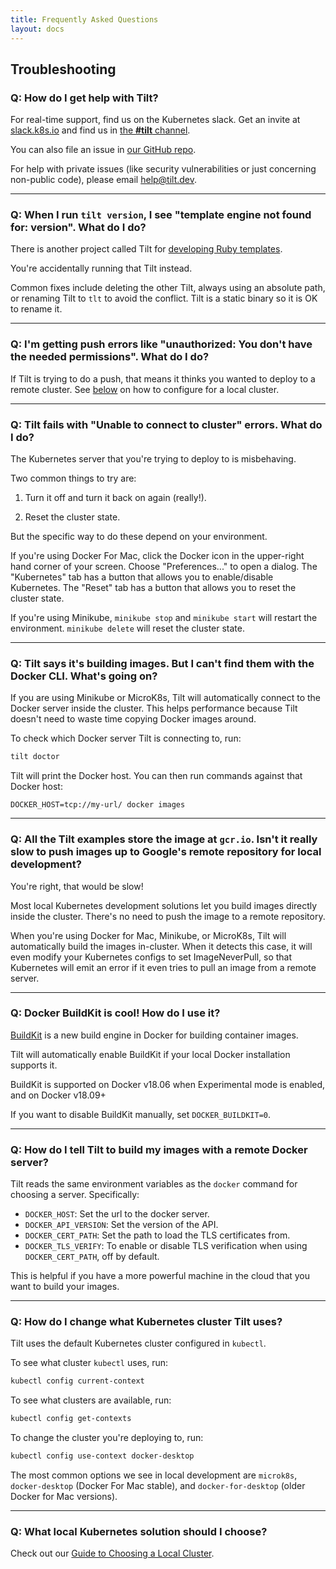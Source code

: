 ```yaml
---
title: Frequently Asked Questions
layout: docs
---
```


Troubleshooting
----------------------------

### Q: How do I get help with Tilt?

For real-time support, find us on the Kubernetes slack. Get an invite at [slack.k8s.io](http://slack.k8s.io) and find
us in [the **#tilt** channel](https://kubernetes.slack.com/messages/CESBL84MV/).

You can also file an issue in [our GitHub repo](https://github.com/windmilleng/tilt/issues/new).

For help with private issues (like security vulnerabilities or just concerning non-public code),
please email [help@tilt.dev](mailto:help@tilt.dev).

---

### Q: When I run `tilt version`, I see "template engine not found for: version". What do I do?

There is another project called Tilt for
[developing Ruby templates](https://github.com/rtomayko/tilt).

You're accidentally running that Tilt instead.

Common fixes include deleting the other Tilt, always using an absolute path, or
renaming Tilt to `tlt` to avoid the conflict. Tilt is a static binary so it is OK to
rename it.

---

### Q: I'm getting push errors like "unauthorized: You don't have the needed permissions". What do I do?

If Tilt is trying to do a push, that means it thinks you wanted to deploy to a
remote cluster. See [below](faq.html#q-how-do-i-change-what-kubernetes-cluster-tilt-uses) on how
to configure for a local cluster.

---

### Q: Tilt fails with "Unable to connect to cluster" errors. What do I do?

The Kubernetes server that you're trying to deploy to is misbehaving.

Two common things to try are:

1. Turn it off and turn it back on again (really!).

2. Reset the cluster state.

But the specific way to do these depend on your environment.

If you're using Docker For Mac, click the Docker icon in the upper-right hand
corner of your screen. Choose "Preferences..." to open a dialog. The
"Kubernetes" tab has a button that allows you to enable/disable Kubernetes. The
"Reset" tab has a button that allows you to reset the cluster state.

If you're using Minikube, `minikube stop` and `minikube start` will restart the
environment. `minikube delete` will reset the cluster state.

---

### Q: Tilt says it's building images. But I can't find them with the Docker CLI. What's going on?

If you are using Minikube or MicroK8s, Tilt will automatically connect to the
Docker server inside the cluster. This helps performance because Tilt doesn't need to waste time
copying Docker images around.

To check which Docker server Tilt is connecting to, run:

```bash
tilt doctor
```

Tilt will print the Docker host. You can then run commands against that Docker host:

```
DOCKER_HOST=tcp://my-url/ docker images
```

---

### Q: All the Tilt examples store the image at `gcr.io`. Isn't it really slow to push images up to Google's remote repository for local development?

You're right, that would be slow!

Most local Kubernetes development solutions let you build images directly inside
the cluster. There's no need to push the image to a remote repository.

When you're using Docker for Mac, Minikube, or MicroK8s, Tilt will automatically build the
images in-cluster. When it detects this case, it will even modify your
Kubernetes configs to set ImageNeverPull, so that Kubernetes will emit an error
if it even tries to pull an image from a remote server.

---

### Q: Docker BuildKit is cool! How do I use it?

[BuildKit](https://github.com/moby/buildkit) is a new build engine in
Docker for building container images.

Tilt will automatically enable BuildKit if your local Docker installation
supports it.

BuildKit is supported on Docker v18.06 when Experimental mode is enabled, and on
Docker v18.09+

If you want to disable BuildKit manually, set `DOCKER_BUILDKIT=0`.

---

### Q: How do I tell Tilt to build my images with a remote Docker server?

Tilt reads the same environment variables as the `docker` command for choosing a
server. Specifically:

- `DOCKER_HOST`: Set the url to the docker server.
- `DOCKER_API_VERSION`: Set the version of the API.
- `DOCKER_CERT_PATH`: Set the path to load the TLS certificates from.
- `DOCKER_TLS_VERIFY`: To enable or disable TLS verification when using `DOCKER_CERT_PATH`, off by default.

This is helpful if you have a more powerful machine in the cloud that you want
to build your images.

---

### Q: How do I change what Kubernetes cluster Tilt uses?

Tilt uses the default Kubernetes cluster configured in `kubectl`.

To see what cluster `kubectl` uses, run:

```bash
kubectl config current-context
```

To see what clusters are available, run:

```bash
kubectl config get-contexts
```

To change the cluster you're deploying to, run:

```bash
kubectl config use-context docker-desktop
```

The most common options we see in local development are
`microk8s`, `docker-desktop` (Docker For Mac stable), and
`docker-for-desktop` (older Docker for Mac versions).

---

### Q: What local Kubernetes solution should I choose?

Check out our [Guide to Choosing a Local Cluster](choosing_clusters.html).

<script src="/assets/js/links.js" async></script>

